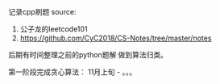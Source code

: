 记录cpp刷题
source: 
1. 公子龙的leetcode101
2. https://github.com/CyC2018/CS-Notes/tree/master/notes

后期有时间整理之前的python题解
做到算法归类。

第一阶段完成贪心算法：
11月上旬 - 。。。